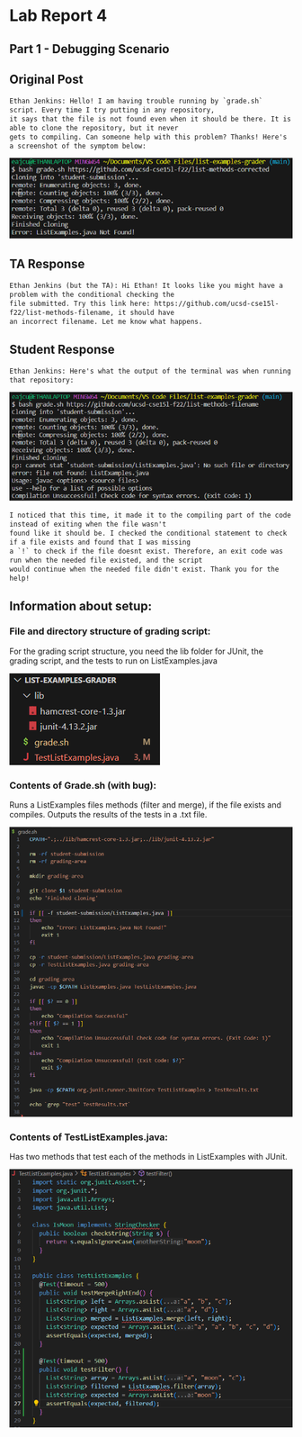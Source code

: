 # Lab Report 4
## Part 1 - Debugging Scenario
## Original Post
```
Ethan Jenkins: Hello! I am having trouble running by `grade.sh` script. Every time I try putting in any repository,
it says that the file is not found even when it should be there. It is able to clone the repository, but it never
gets to compiling. Can someone help with this problem? Thanks! Here's a screenshot of the symptom below:
```
![Student Error Message](StudentError.png)

## TA Response
```
Ethan Jenkins (but the TA): Hi Ethan! It looks like you might have a problem with the conditional checking the
file submitted. Try this link here: https://github.com/ucsd-cse15l-f22/list-methods-filename, it should have
an incorrect filename. Let me know what happens.
```
## Student Response
```
Ethan Jenkins: Here's what the output of the terminal was when running that repository:
```
![Student Error Message](StudentTest.png)
```
I noticed that this time, it made it to the compiling part of the code instead of exiting when the file wasn't
found like it should be. I checked the conditional statement to check if a file exists and found that I was missing
a `!` to check if the file doesnt exist. Therefore, an exit code was run when the needed file existed, and the script
would continue when the needed file didn't exist. Thank you for the help!
```
## Information about setup:
### File and directory structure of grading script:
For the grading script structure, you need the lib folder for JUnit, the grading script, and the tests to run on ListExamples.java

![Grading Structure](GradingStructure.png)
### Contents of Grade.sh (with bug):
Runs a ListExamples files methods (filter and merge), if the file exists and compiles. Outputs the results of the tests in a .txt file.

![Grade.sh](GradingScript.png)
### Contents of TestListExamples.java:
Has two methods that test each of the methods in ListExamples with JUnit.

![Test List Examples](ListTester.png)
